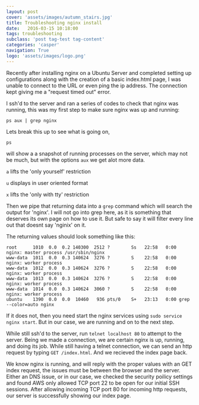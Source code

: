 ```yaml
---
layout: post
cover: 'assets/images/autumn_stairs.jpg'
title: Troubleshooting nginx install
date:   2016-03-15 10:18:00
tags: troubleshooting
subclass: 'post tag-test tag-content'
categories: 'casper'
navigation: True
logo: 'assets/images/logo.png'
---
```


Recently after installing nginx on a Ubuntu Server and completed setting up configurations along with the creation of a basic index.html page, I was unable to connect to the URL or even ping the ip address. The connection kept giving me a "request timed out" error.

I ssh'd to the server and ran a series of codes to check that nginx was running, this was my first step to make sure nginx was up and running:

`ps aux | grep nginx`

Lets break this up to see what is going on, 

`ps`

will show a a snapshot of running processes on the server, which may not be much, but with the options
`aux` we get alot more data.

`a` lifts the 'only yourself' restriction

`u` displays in user oriented format

`x` lifts the 'only with tty' restriction

Then we pipe that returning data into a `grep` command which will search the output for 'nginx'. I will not go into grep here, as it is something that deserves its own page on how to use it. But safe to say it will filter every line out that doesnt say 'nginix' on it.

The returning values should look something like this:

```
root      1010  0.0  0.2 140300  2512 ?        Ss   22:58   0:00 nginx: master process /usr/sbin/nginx
www-data  1011  0.0  0.3 140624  3276 ?        S    22:58   0:00 nginx: worker process
www-data  1012  0.0  0.3 140624  3276 ?        S    22:58   0:00 nginx: worker process
www-data  1013  0.0  0.3 140624  3276 ?        S    22:58   0:00 nginx: worker process
www-data  1014  0.0  0.3 140624  3060 ?        S    22:58   0:00 nginx: worker process
ubuntu    1390  0.0  0.0  10460   936 pts/0    S+   23:13   0:00 grep --color=auto nginx
```
If it does not, then you need start the nginx services using `sudo service nginx start`. But in our case, we are running and on to the next step. 

While still ssh'd to the server, run `telnet localhost 80` to attempt to the server. Being we made a connection, we are certain nginx is up, running, and doing its job. While still having a telnet connection, we can send an http request by typing `GET /index.html`. And we recieved the index page back.

We know nginx is running, and will reply with the proper values with an GET index request, the issues must be between the browser and the server. Either an DNS issue, or in our case, we checked the security poilicy settings and found AWS only allowed TCP port 22 to be open for our initial SSH sessions. After allowing incoming TCP port 80 for incoming http requests, our server is successfully showing our index page.
